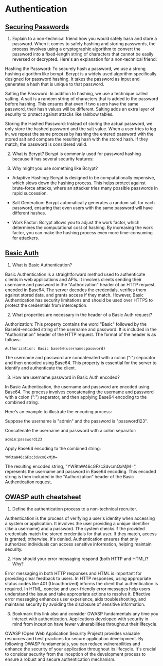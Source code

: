 # Authentication

## [Securing Passwords](https://thehackernews.com/2014/04/securing-passwords-with-bcrypt-hashing.html)

1. Explain to a non-technical friend how you would safely hash and store a password.
  When it comes to safely hashing and storing passwords, the process involves using a cryptographic algorithm to convert the password into a fixed-length string of characters that cannot be easily reversed or decrypted. Here's an explanation for a non-technical friend:

  Hashing the Password: To securely hash a password, we use a strong hashing algorithm like bcrypt. Bcrypt is a widely used algorithm specifically designed for password hashing. It takes the password as input and generates a hash that is unique to that password.

  Salting the Password: In addition to hashing, we use a technique called salting. A salt is a random string of characters that is added to the password before hashing. This ensures that even if two users have the same password, their hash values will be different. Salting adds an extra layer of security to protect against attacks like rainbow tables.

  Storing the Hashed Password: Instead of storing the actual password, we only store the hashed password and the salt value. When a user tries to log in, we repeat the same process by hashing the entered password with the stored salt and compare the resulting hash with the stored hash. If they match, the password is considered valid.

2. What is Bcrypt?
  Bcrypt is commonly used for password hashing because it has several security features:

3. Why might you use something like Bcrypt?
  * Adaptive Hashing: Bcrypt is designed to be computationally expensive, which slows down the hashing process. This helps protect against brute-force attacks, where an attacker tries many possible passwords in rapid succession.

  * Salt Generation: Bcrypt automatically generates a random salt for each password, ensuring that even users with the same password will have different hashes.

  * Work Factor: Bcrypt allows you to adjust the work factor, which determines the computational cost of hashing. By increasing the work factor, you can make the hashing process even more time-consuming for attackers.


## [Basic Auth](https://en.wikipedia.org/wiki/Basic_access_authentication)

1. What is Basic Authentication?

  Basic Authentication is a straightforward method used to authenticate clients in web applications and APIs. It involves clients sending their username and password in the "Authorization" header of an HTTP request, encoded in Base64. The server decodes the credentials, verifies them against stored data, and grants access if they match. However, Basic Authentication has security limitations and should be used over HTTPS to protect the credentials from interception.

2. What properties are necessary in the header of a Basic Auth request?

  Authorization: This property contains the word "Basic" followed by the Base64-encoded string of the username and password. It is included in the "Authorization" header of the HTTP request. The format of the header is as follows:

  ```
  Authorization: Basic base64(username:password)
  ```

  The username and password are concatenated with a colon (":") separator and then encoded using Base64. This property is essential for the server to identify and authenticate the client.
  

3. How are username:password in Basic Auth encoded?

  In Basic Authentication, the username and password are encoded using Base64. The process involves concatenating the username and password with a colon (":") separator, and then applying Base64 encoding to the combined string.

  Here's an example to illustrate the encoding process:

  Suppose the username is "admin" and the password is "password123".

  Concatenate the username and password with a colon separator:

  ```
  admin:password123
  ```

  Apply Base64 encoding to the combined string:
  
  ```
  YWRtaW46cGFzc3dvcmQxMjM=
  ```
  
  The resulting encoded string, "YWRtaW46cGFzc3dvcmQxMjM=", represents the username and password in Base64 encoding. This encoded string is then included in the "Authorization" header of the Basic Authentication request.

## [OWASP auth cheatsheet](https://cheatsheetseries.owasp.org/cheatsheets/Authentication_Cheat_Sheet.html)

1. Define the authentication process to a non-technical recruiter.

  Authentication is the process of verifying a user's identity when accessing a system or application. It involves the user providing a unique identifier (like a username) and a password. The system checks if the provided credentials match the stored credentials for that user. If they match, access is granted; otherwise, it's denied. Authentication ensures that only authorized individuals can access sensitive information, helping maintain security.

2. How should your error messaging respond (both HTTP and HTML)? Why?

  Error messaging in both HTTP responses and HTML is important for providing clear feedback to users. In HTTP responses, using appropriate status codes like 401 (Unauthorized) informs the client that authentication is required. In HTML, concise and user-friendly error messages help users understand the issue and take appropriate actions to resolve it. Effective error messaging enhances user experience, aids troubleshooting, and maintains security by avoiding the disclosure of sensitive information.

3. Bookmark this link also and consider OWASP fundamentals any time you interact with authentication. Applications developed with security in mind from inception have fewer vulnerabilities throughout their lifecycle.
  
  OWASP (Open Web Application Security Project) provides valuable resources and best practices for secure application development. By following OWASP fundamentals, you can reduce vulnerabilities and enhance the security of your application throughout its lifecycle. It's crucial to consider security from the inception of the development process to ensure a robust and secure authentication mechanism.